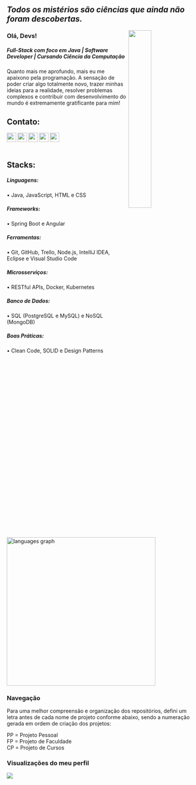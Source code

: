 ## <I> Todos os mistérios são ciências que ainda não foram descobertas. </I> 

<img align="right" width="35%" src="https://github.com/user-attachments/assets/2391d6ae-7009-4609-8f55-d8e8ee4e5b32">

### Olá, Devs!

##### Full-Stack com foco em Java | Software Developer | Cursando Ciência da Computação

Quanto mais me aprofundo, mais eu me apaixono pela programação. A sensação de poder criar algo totalmente novo, trazer minhas ideias para a realidade, resolver problemas complexos e contribuir com desenvolvimento do mundo é extremamente gratificante para mim!

## Contato:
  <div>
        <a href="https://www.linkedin.com/in/luizadaso/" target="_blank"><img src="https://img.shields.io/badge/-LinkedIn-%230077B5?style=for-the-badge&logo=linkedin&logoColor=white" height="25px" target="_blank"></a>
    <a href = "mailto:analuiza.daso@gmail.com"><img src="https://img.shields.io/badge/Gmail-D14836?style=for-the-badge&logo=gmail&logoColor=white" height="25px" target="_blank"></a>
    <a href= "https://api.whatsapp.com/send?phone=5522999955542&text=Ola,+Encontramos+o+seu+curriculo.+Podemos+conversar?" height="25px" target="_blank"><img src="https://img.shields.io/badge/WhatsApp-25D366?style=for-the-badge&logo=whatsapp&logoColor=white" height="25px" target="_blank"></a> 
        <a href="https://instagram.com/luizadaso/" target="_blank"><img src="https://img.shields.io/badge/-Instagram-%23E4405F?style=for-the-badge&logo=instagram&logoColor=white" height="25px" target="_blank"></a>
     <a href= "https://github.com/luizadaso?tab=repositories" target="_blank"><img src="https://img.shields.io/static/v1?message=Portfolio&logo=web&label=&color=6C63FF&logoColor=white&labelColor=&style=for-the-badge" height="25px" target="_blank"></a>
</div>

</br>

## Stacks:

##### Linguagens:  
•	Java, JavaScript, HTML e CSS  
  
##### Frameworks:  
•	Spring Boot e Angular  
  
##### Ferramentas:  
•	Git, GitHub, Trello, Node.js, IntelliJ IDEA, Eclipse e Visual Studio Code  
  
##### Microsserviços:  
•	RESTful APIs, Docker, Kubernetes  
  
##### Banco de Dados:  
•	SQL (PostgreSQL e MySQL) e NoSQL (MongoDB)  
  
##### Boas Práticas:  
•	Clean Code, SOLID e Design Patterns  

<div align="left">
  <img src="https://github-readme-stats.vercel.app/api/top-langs?username=luizadaso&locale=pt-br&hide_title=false&layout=compact&card_width=320&langs_count=5&theme=radical&hide_border=false&order=2" width="400" alt="languages graph" />
</div>

### Navegação
Para uma melhor compreensão e organização dos repositórios, defini um letra antes de cada nome de projeto conforme abaixo, sendo a numeração gerada em ordem de criação dos projetos:

PP = Projeto Pessoal  
FP = Projeto de Faculdade  
CP = Projeto de Cursos  

### Visualizações do meu perfil
<img align="left" src="https://profile-counter.glitch.me/luizadaso/count.svg?" />


    

